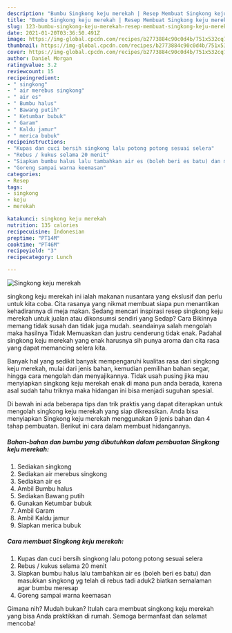 ```yaml
---
description: "Bumbu Singkong keju merekah | Resep Membuat Singkong keju merekah Yang Enak Dan Mudah"
title: "Bumbu Singkong keju merekah | Resep Membuat Singkong keju merekah Yang Enak Dan Mudah"
slug: 123-bumbu-singkong-keju-merekah-resep-membuat-singkong-keju-merekah-yang-enak-dan-mudah
date: 2021-01-20T03:36:50.491Z
image: https://img-global.cpcdn.com/recipes/b2773884c90c0d4b/751x532cq70/singkong-keju-merekah-foto-resep-utama.jpg
thumbnail: https://img-global.cpcdn.com/recipes/b2773884c90c0d4b/751x532cq70/singkong-keju-merekah-foto-resep-utama.jpg
cover: https://img-global.cpcdn.com/recipes/b2773884c90c0d4b/751x532cq70/singkong-keju-merekah-foto-resep-utama.jpg
author: Daniel Morgan
ratingvalue: 3.2
reviewcount: 15
recipeingredient:
- " singkong"
- " air merebus singkong"
- " air es"
- " Bumbu halus"
- " Bawang putih"
- " Ketumbar bubuk"
- " Garam"
- " Kaldu jamur"
- " merica bubuk"
recipeinstructions:
- "Kupas dan cuci bersih singkong lalu potong potong sesuai selera"
- "Rebus / kukus selama 20 menit"
- "Siapkan bumbu halus lalu tambahkan air es (boleh beri es batu) dan masukkan singkong yg telah di rebus tadi aduk2 biatkan semalaman agar bumbu meresap"
- "Goreng sampai warna keemasan"
categories:
- Resep
tags:
- singkong
- keju
- merekah

katakunci: singkong keju merekah 
nutrition: 135 calories
recipecuisine: Indonesian
preptime: "PT14M"
cooktime: "PT46M"
recipeyield: "3"
recipecategory: Lunch

---
```



![Singkong keju merekah](https://img-global.cpcdn.com/recipes/b2773884c90c0d4b/751x532cq70/singkong-keju-merekah-foto-resep-utama.jpg)


singkong keju merekah ini ialah makanan nusantara yang ekslusif dan perlu untuk kita coba. Cita rasanya yang nikmat membuat siapa pun menantikan kehadirannya di meja makan.
Sedang mencari inspirasi resep singkong keju merekah untuk jualan atau dikonsumsi sendiri yang Sedap? Cara Bikinnya memang tidak susah dan tidak juga mudah. seandainya salah mengolah maka hasilnya Tidak Memuaskan dan justru cenderung tidak enak. Padahal singkong keju merekah yang enak harusnya sih punya aroma dan cita rasa yang dapat memancing selera kita.

Banyak hal yang sedikit banyak mempengaruhi kualitas rasa dari singkong keju merekah, mulai dari jenis bahan, kemudian pemilihan bahan segar, hingga cara mengolah dan menyajikannya. Tidak usah pusing jika mau menyiapkan singkong keju merekah enak di mana pun anda berada, karena asal sudah tahu triknya maka hidangan ini bisa menjadi suguhan spesial.




Di bawah ini ada beberapa tips dan trik praktis yang dapat diterapkan untuk mengolah singkong keju merekah yang siap dikreasikan. Anda bisa menyiapkan Singkong keju merekah menggunakan 9 jenis bahan dan 4 tahap pembuatan. Berikut ini cara dalam membuat hidangannya.

<!--inarticleads1-->

##### Bahan-bahan dan bumbu yang dibutuhkan dalam pembuatan Singkong keju merekah:

1. Sediakan  singkong
1. Sediakan  air merebus singkong
1. Sediakan  air es
1. Ambil  Bumbu halus
1. Sediakan  Bawang putih
1. Gunakan  Ketumbar bubuk
1. Ambil  Garam
1. Ambil  Kaldu jamur
1. Siapkan  merica bubuk




<!--inarticleads2-->

##### Cara membuat Singkong keju merekah:

1. Kupas dan cuci bersih singkong lalu potong potong sesuai selera
1. Rebus / kukus selama 20 menit
1. Siapkan bumbu halus lalu tambahkan air es (boleh beri es batu) dan masukkan singkong yg telah di rebus tadi aduk2 biatkan semalaman agar bumbu meresap
1. Goreng sampai warna keemasan




Gimana nih? Mudah bukan? Itulah cara membuat singkong keju merekah yang bisa Anda praktikkan di rumah. Semoga bermanfaat dan selamat mencoba!
